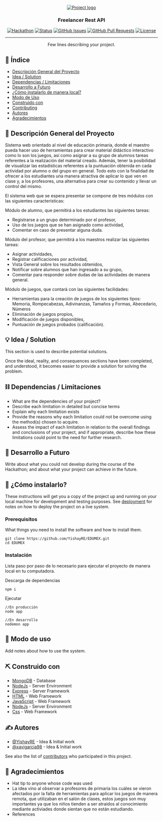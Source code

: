 <p align="center">
  <a href="https://nodejs.org/en/" rel="noopener">
 <img src="https://upload.wikimedia.org/wikipedia/commons/thumb/d/d9/Node.js_logo.svg/1280px-Node.js_logo.svg.png" alt="Project logo"></a>
</p>
<h3 align="center">Freelancer Rest API</h3>

<div align="center">

[![Hackathon](https://img.shields.io/badge/hackathon-name-orange.svg)](http://hackathon.url.com)
[![Status](https://img.shields.io/badge/status-active-success.svg)]()
[![GitHub Issues](https://img.shields.io/github/issues/kylelobo/The-Documentation-Compendium.svg)](https://github.com/kylelobo/The-Documentation-Compendium/issues)
[![GitHub Pull Requests](https://img.shields.io/github/issues-pr/kylelobo/The-Documentation-Compendium.svg)](https://github.com/kylelobo/The-Documentation-Compendium/pulls)
[![License](https://img.shields.io/badge/license-MIT-blue.svg)](LICENSE.md)

</div>

---

<p align="center"> Few lines describing your project.
    <br> 
</p>

## 📝 Índice

- [Descripción General del Proyecto](#problem_statement)
- [Idea / Solution](#idea)
- [Dependencias / Limitaciones](#limitations)
- [Desarrollo a Futuro](#future_scope)
- [¿Cómo instalarlo de manera local?](#getting_started)
- [Modo de Uso](#usage)
- [Construido con](#tech_stack)
- [Contributing](../CONTRIBUTING.md)
- [Autores](#authors)
- [Agradecimientos](#acknowledgments)

## 🧐 Descripción General del Proyecto <a name = "problem_statement"></a>

Sistema web orientado al nivel de educación primaria, donde el maestro pueda hacer uso 
de herramientas para crear material didáctico interactivo como lo son los juegos, así como asignar 
a su grupo de alumnos tareas referentes a la realización del material creado. Además, tener la 
posibilidad de visualizar las estadísticas referentes a la puntuación obtenida en cada actividad 
por alumno o del grupo en general. Todo esto con la finalidad de ofrecer a los estudiantes una 
manera atractiva de aplicar lo que ven en clase y, a los profesores, una alternativa para crear 
su contenido y llevar un control del mismo.

El sistema web que se espera presentar se compone de tres módulos con las siguientes características:

Módulo de alumno, que permitirá a los estudiantes las siguientes tareas:

- Registrarse a un grupo determinado por el profesor,
- Uso de los juegos que se han asignado como actividad,
- Comentar en caso de presentar alguna duda.

Módulo del profesor, que permitirá a los maestros realizar las siguientes tareas:

- Asignar actividades,
- Registrar calificaciones por actividad,
- Vista General sobre los resultados obtenidos,
- Notificar sobre alumnos que han ingresado a su grupo,
- Comentar para responder sobre dudas de las actividades de manera general.

Módulo de juegos, que contará con las siguientes facilidades:

- Herramientas para la creación de juegos de los siguientes tipos: Memoria, Rompecabezas, Adivinanzas, Tamaños y Formas, Abecedario, Números
- Eliminación de juegos propios,
- Modificación de juegos disponibles,
- Puntuación de juegos probados (calificación).

## 💡 Idea / Solution <a name = "idea"></a>

This section is used to describe potential solutions.

Once the ideal, reality, and consequences sections have been
completed, and understood, it becomes easier to provide a solution for solving the problem.

## ⛓️ Dependencias / Limitaciones <a name = "limitations"></a>

- What are the dependencies of your project?
- Describe each limitation in detailed but concise terms
- Explain why each limitation exists
- Provide the reasons why each limitation could not be overcome using the method(s) chosen to acquire.
- Assess the impact of each limitation in relation to the overall findings and conclusions of your project, and if
  appropriate, describe how these limitations could point to the need for further research.

## 🚀 Desarrollo a Futuro <a name = "future_scope"></a>

Write about what you could not develop during the course of the Hackathon; and about what your project can achieve
in the future.

## 🏁 ¿Cómo instalarlo? <a name = "getting_started"></a>

These instructions will get you a copy of the project up and running on your local machine for development
and testing purposes. See [deployment](#deployment) for notes on how to deploy the project on a live system.

### Prerequisitos

What things you need to install the software and how to install them.

```
git clone https://github.com/YishayRE/EDUMEX.git
cd EDUMEX
```

### Instalación

Lista paso por paso de lo necesario para ejecutar 
el proyecto de manera local en tu computadora.

Descarga de dependencias
```
npm i 
```

Ejecutar

```
//En producción 
node app

//En desarrollo
nodemon app
```



## 🎈 Modo de uso <a name="usage"></a>

Add notes about how to use the system.

## ⛏️ Construido con <a name = "tech_stack"></a>

- [MongoDB](https://www.mongodb.com/) - Database
- [NodeJs](https://nodejs.org/en/) - Server Environment
- [Express](https://expressjs.com/) - Server Framework
- [HTML](https://developer.mozilla.org/es/docs/Web/HTML) - Web Framework
- [JavaScript](https://developer.mozilla.org/es/docs/Web/JavaScript) - Web Framework
- [NodeJs](https://nodejs.org/en/) - Server Environment
- [Css](https://developer.mozilla.org/es/docs/Web/CSS) - Web Framework

## ✍️ Autores <a name = "authors"></a>

- [@YishayRE](https://github.com/kylelobo) - Idea & Initial work
- [@xavigarcia98](https://github.com/kylelobo) - Idea & Initial work

See also the list of [contributors](https://github.com/kylelobo/The-Documentation-Compendium/contributors)
who participated in this project.

## 🎉 Agradecimientos <a name = "agradecimientos"></a>

- Hat tip to anyone whose code was used
- La idea vino al observar a profesores de primaria los cuáles se vieron afectados por la falta de herramientas para aplicar los juegos de manera remota, que utilizaban en el salón de clases, estos juegos son muy importantes ya que los niños tienden a ser atraidos al conocimiento mediante activiades donde sientan que no están estudiando.
- References
